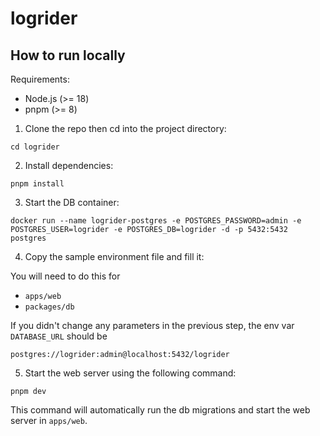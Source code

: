 # logrider

## How to run locally

Requirements:

- Node.js (>= 18)
- pnpm (>= 8)

1. Clone the repo then cd into the project directory:

```
cd logrider
```

2. Install dependencies:

```
pnpm install
```

3. Start the DB container:

```
docker run --name logrider-postgres -e POSTGRES_PASSWORD=admin -e POSTGRES_USER=logrider -e POSTGRES_DB=logrider -d -p 5432:5432 postgres
```

4. Copy the sample environment file and fill it:

You will need to do this for

- `apps/web`
- `packages/db`

If you didn't change any parameters in the previous step, the env var `DATABASE_URL` should be

`postgres://logrider:admin@localhost:5432/logrider`

5. Start the web server using the following command:

```
pnpm dev
```

This command will automatically run the db migrations and start the web server in `apps/web`.
